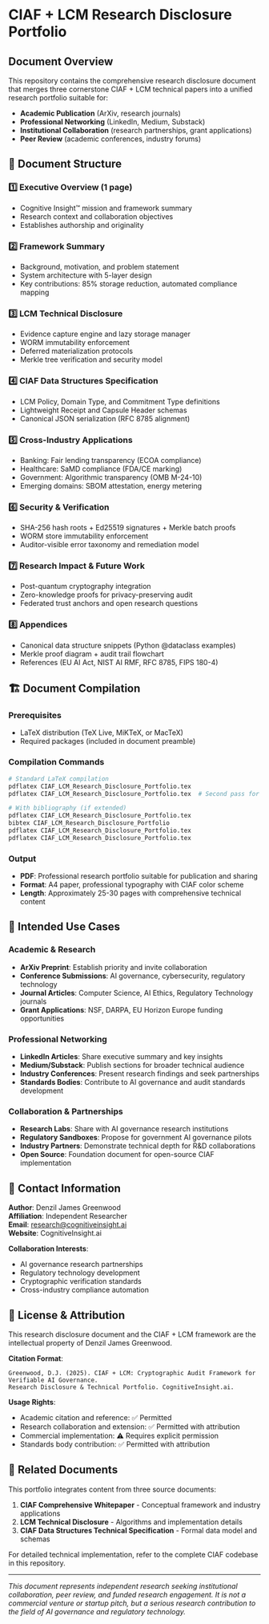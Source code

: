 # CIAF + LCM Research Disclosure Portfolio

## Document Overview

This repository contains the comprehensive research disclosure document that merges three cornerstone CIAF + LCM technical papers into a unified research portfolio suitable for:

- **Academic Publication** (ArXiv, research journals)
- **Professional Networking** (LinkedIn, Medium, Substack)
- **Institutional Collaboration** (research partnerships, grant applications)
- **Peer Review** (academic conferences, industry forums)

## 📘 Document Structure

### 1️⃣ Executive Overview (1 page)
- Cognitive Insight™ mission and framework summary
- Research context and collaboration objectives
- Establishes authorship and originality

### 2️⃣ Framework Summary
- Background, motivation, and problem statement
- System architecture with 5-layer design
- Key contributions: 85% storage reduction, automated compliance mapping

### 3️⃣ LCM Technical Disclosure
- Evidence capture engine and lazy storage manager
- WORM immutability enforcement
- Deferred materialization protocols
- Merkle tree verification and security model

### 4️⃣ CIAF Data Structures Specification
- LCM Policy, Domain Type, and Commitment Type definitions
- Lightweight Receipt and Capsule Header schemas
- Canonical JSON serialization (RFC 8785 alignment)

### 5️⃣ Cross-Industry Applications
- Banking: Fair lending transparency (ECOA compliance)
- Healthcare: SaMD compliance (FDA/CE marking)
- Government: Algorithmic transparency (OMB M-24-10)
- Emerging domains: SBOM attestation, energy metering

### 6️⃣ Security & Verification
- SHA-256 hash roots + Ed25519 signatures + Merkle batch proofs
- WORM store immutability enforcement
- Auditor-visible error taxonomy and remediation model

### 7️⃣ Research Impact & Future Work
- Post-quantum cryptography integration
- Zero-knowledge proofs for privacy-preserving audit
- Federated trust anchors and open research questions

### 8️⃣ Appendices
- Canonical data structure snippets (Python @dataclass examples)
- Merkle proof diagram + audit trail flowchart
- References (EU AI Act, NIST AI RMF, RFC 8785, FIPS 180-4)

## 🏗️ Document Compilation

### Prerequisites
- LaTeX distribution (TeX Live, MiKTeX, or MacTeX)
- Required packages (included in document preamble)

### Compilation Commands
```bash
# Standard LaTeX compilation
pdflatex CIAF_LCM_Research_Disclosure_Portfolio.tex
pdflatex CIAF_LCM_Research_Disclosure_Portfolio.tex  # Second pass for cross-references

# With bibliography (if extended)
pdflatex CIAF_LCM_Research_Disclosure_Portfolio.tex
bibtex CIAF_LCM_Research_Disclosure_Portfolio
pdflatex CIAF_LCM_Research_Disclosure_Portfolio.tex
pdflatex CIAF_LCM_Research_Disclosure_Portfolio.tex
```

### Output
- **PDF**: Professional research portfolio suitable for publication and sharing
- **Format**: A4 paper, professional typography with CIAF color scheme
- **Length**: Approximately 25-30 pages with comprehensive technical content

## 🎯 Intended Use Cases

### Academic & Research
- **ArXiv Preprint**: Establish priority and invite collaboration
- **Conference Submissions**: AI governance, cybersecurity, regulatory technology
- **Journal Articles**: Computer Science, AI Ethics, Regulatory Technology journals
- **Grant Applications**: NSF, DARPA, EU Horizon Europe funding opportunities

### Professional Networking
- **LinkedIn Articles**: Share executive summary and key insights
- **Medium/Substack**: Publish sections for broader technical audience
- **Industry Conferences**: Present research findings and seek partnerships
- **Standards Bodies**: Contribute to AI governance and audit standards development

### Collaboration & Partnerships
- **Research Labs**: Share with AI governance research institutions
- **Regulatory Sandboxes**: Propose for government AI governance pilots
- **Industry Partners**: Demonstrate technical depth for R&D collaborations
- **Open Source**: Foundation document for open-source CIAF implementation

## 📧 Contact Information

**Author**: Denzil James Greenwood  
**Affiliation**: Independent Researcher  
**Email**: research@cognitiveinsight.ai  
**Website**: CognitiveInsight.ai  

**Collaboration Interests**:
- AI governance research partnerships
- Regulatory technology development
- Cryptographic verification standards
- Cross-industry compliance automation

## 📜 License & Attribution

This research disclosure document and the CIAF + LCM framework are the intellectual property of Denzil James Greenwood. 

**Citation Format**:
```
Greenwood, D.J. (2025). CIAF + LCM: Cryptographic Audit Framework for Verifiable AI Governance. 
Research Disclosure & Technical Portfolio. CognitiveInsight.ai.
```

**Usage Rights**:
- Academic citation and reference: ✅ Permitted
- Research collaboration and extension: ✅ Permitted with attribution
- Commercial implementation: ⚠️ Requires explicit permission
- Standards body contribution: ✅ Permitted with attribution

## 🔗 Related Documents

This portfolio integrates content from three source documents:
1. **CIAF Comprehensive Whitepaper** - Conceptual framework and industry applications
2. **LCM Technical Disclosure** - Algorithms and implementation details  
3. **CIAF Data Structures Technical Specification** - Formal data model and schemas

For detailed technical implementation, refer to the complete CIAF codebase in this repository.

---

*This document represents independent research seeking institutional collaboration, peer review, and funded research engagement. It is not a commercial venture or startup pitch, but a serious research contribution to the field of AI governance and regulatory technology.*